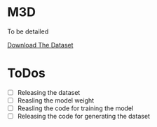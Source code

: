 # M3D

To be detailed

[Download The Dataset](http://vision2.cs.vt.edu:8080/downloads/)

# ToDos

- [ ] Releasing the dataset
- [ ] Reasling the model weight
- [ ] Reasling the code for training the model
- [ ] Releasing the code for generating the dataset
